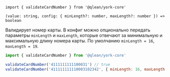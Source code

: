 `import { validateCardNumber } from '@qlean/york-core'`

`(value: string, config: { minLength?: number, maxLength?: number }) => boolean`

Валидирует номер карты. В конфиг можно опционально передать параметры `minLength` и `maxLength`, которые отвечают за минимальную и максимальную длину номера карты. По умолчанию `minLength = 16`, `maxLength = 19`.

```js static
import { validateCardNumber } from '@qlean/york-core'

validateCardNumber('4111111111100031') // true
validateCardNumber('411111111110003102342', { minLength: 16, maxLength: 18 }) // false
```
